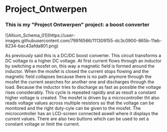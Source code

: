# Project_Ontwerpen
<h3>This is my "Project Ontwerpen" project: a boost converter</h3>
![Altium_Schema_01](https://user-images.githubusercontent.com/79916566/111309155-dc3c0900-865b-11eb-8234-bac43afda801.png)

As previously said this is a DC/DC boost converter. This circuit transforms a DC voltage to a higher DC voltage. At first current flows through an inductor by switching a mosfet on, this way a magnetic field is formed around the inductor. When the mosfet is closed the current stops flowing and the magnetic field collapses because there is no path anymore through the mosfet the current searches for another one and discharges through the load. Because the inductor tries to discharge as fast as possible the voltage rises considerably. This cycle is repeated rapidly and as result a constant higher voltage is created. The mosfet is driven by a microcontroller tht also reads voltage values across multiple resistors so that the voltage can be monitored and the right duty-cyle can be given to the mosfet. The microcontroller has an LCD-screen connected aswell where it displays the current values. There are also two buttons which can be used to set a constant voltage or limit the current.
